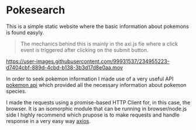 # Pokesearch

This is a simple static website where the basic information about pokemons is found easyly.

> The mechanics behind this is mainly in the axi.js fie where a click event is triggered after clicking on the submit button.




https://user-images.githubusercontent.com/99931537/234955223-d7404cbf-889d-4cbd-b138-3b3d17d8e0aa.mov



In order to seek pokemon information I made use of a very useful API [pokemon api](https://pokeapi.co) which provided all the necessary information about pokemon species.

I made the requests using a promise-based HTTP Client for, in this case, the browser. It is an isomorphic module that can be running in browser/node.js side I highly recommend which prupose is to make requests and handle response in a very easy way [axios](https://axios-http.com/docs/intro).
